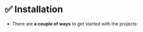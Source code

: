 <style>
  .hover-pop {
    transition: transform 0.2s, box-shadow 0.2s, filter 0.2s;
  } .hover-pop:hover {
    box-shadow: 0 0 16px rgba(0, 0, 0, 0.2);
    transform: scale(1.01);
    filter: saturate(200%);
  }
</style>

# ✅ Installation

- There are **a couple of ways** to get started with the projects:
